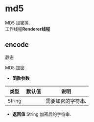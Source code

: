 # md5

  MD5 加密类.<br>工作线程**Renderer线程**
  
## encode <span class="label label-static">静态</span> 

  MD5 加密.
  
* **函数参数**

<table class="table table-hover table-bordered ">
	<thead>
		<tr>
			<th class="col-xs-1">类型</th>
			<th class="col-xs-1">默认值</th>
			<th>说明</th>
		</tr>
	</thead>
	<tbody>
		<tr>
	<td>String </td>
	<td></td>
	<td>需要加密的字符串.</td>
</tr>
	</tbody>
</table>

* **返回值**
  String 加密后的字符串. 


